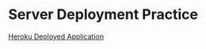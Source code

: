 # Server Deployment Practice

[Heroku Deployed Application](https://bashar-server-deploy-dev.herokuapp.com/)